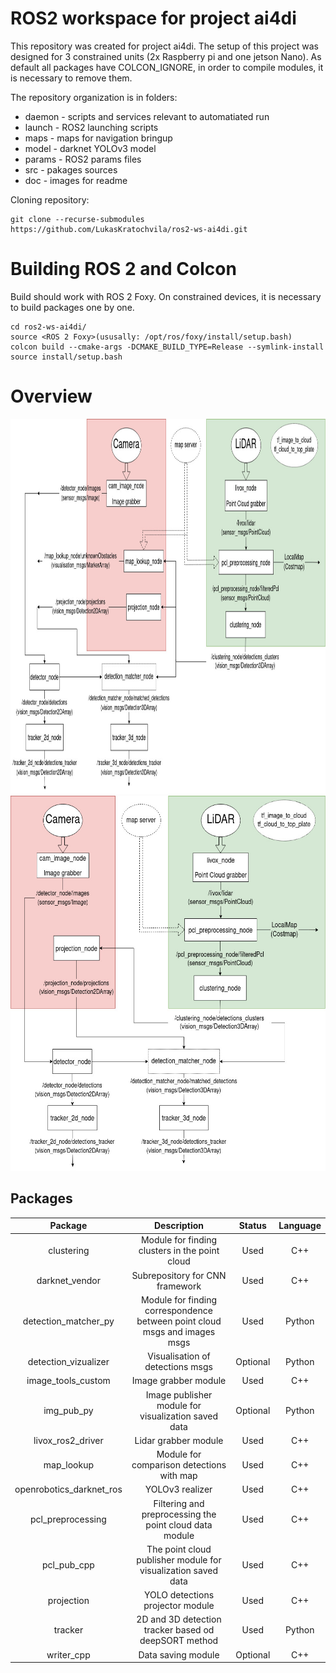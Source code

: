 # ROS2 workspace for project ai4di
 This repository was created for project ai4di. The setup of this project was designed for 3  constrained units (2x Raspberry pi and one jetson Nano). As default all packages have COLCON_IGNORE, in order to compile modules, it is necessary to remove them.
 
 The repository organization is in folders:
 - daemon - scripts and services relevant to automatiated run
 - launch - ROS2 launching scripts
 - maps - maps for navigation bringup
 - model - darknet YOLOv3 model
 - params - ROS2 params files
 - src - pakages sources
 - doc - images for readme

Cloning repository:
```
git clone --recurse-submodules https://github.com/LukasKratochvila/ros2-ws-ai4di.git
```

# Building ROS 2 and Colcon
 Build should work with ROS 2 Foxy. On constrained devices, it is necessary to build packages one by one.
```
cd ros2-ws-ai4di/
source <ROS 2 Foxy>(ususally: /opt/ros/foxy/install/setup.bash)
colcon build --cmake-args -DCMAKE_BUILD_TYPE=Release --symlink-install
source install/setup.bash
```
# Overview
<p align="center">
  <img height="600" src="doc/AI4DI.jpg" />
  <img height="600" src="doc/AI4DI-reduced.jpg" />
</p>

## Packages

| Package | Description | Status | Language |
| :---: | :---: | :---: | :---: |
| clustering | Module for finding clusters in the point cloud | Used | C++ |
| darknet_vendor | Subrepository for CNN framework | Used | C++ |
| detection_matcher_py | Module for finding correspondence between point cloud msgs and images msgs | Used | Python |
| detection_vizualizer | Visualisation of detections msgs | Optional | Python |
| image_tools_custom | Image grabber module | Used | C++ |
| img_pub_py | Image publisher module for visualization saved data | Optional | Python |
| livox_ros2_driver | Lidar grabber module | Used | C++ |
| map_lookup | Module for comparison detections with map | Used | C++ |
| openrobotics_darknet_ros | YOLOv3 realizer | Used | C++ |
| pcl_preprocessing | Filtering and preprocessing the point cloud data module | Used | C++ |
| pcl_pub_cpp | The point cloud publisher module for visualization saved data | Used | C++ |
| projection | YOLO detections projector module | Used | C++ |
| tracker | 2D and 3D detection tracker based od deepSORT method | Used | Python |
| writer_cpp | Data saving module | Optional | C++ |
